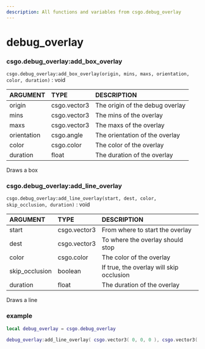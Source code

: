 ```yaml
---
description: All functions and variables from csgo.debug_overlay
---
```


# debug\_overlay

### csgo.debug\_overlay:add\_box\_overlay

`csgo.debug_overlay:add_box_overlay(origin, mins, maxs, orientation, color, duration)` : void

| ARGUMENT | TYPE | DESCRIPTION |
| :--- | :--- | :--- |
| origin | csgo.vector3 | The origin of the debug overlay |
| mins | csgo.vector3 | The mins of the overlay |
| maxs | csgo.vector3 | The maxs of the overlay |
| orientation | csgo.angle | The orientation of the overlay |
| color | csgo.color | The color of the overlay |
| duration | float | The duration of the overlay |

Draws a box

### csgo.debug\_overlay:add\_line\_overlay <a id="csgo-debug_overlay-add_box_overlay"></a>

`csgo.debug_overlay:add_line_overlay(start, dest, color, skip_occlusion, duration)` : void

| ARGUMENT | TYPE | DESCRIPTION |
| :--- | :--- | :--- |
| start | csgo.vector3 | From where to start the overlay |
| dest | csgo.vector3 | To where the overlay should stop |
| color | csgo.color | The color of the overlay |
| skip\_occlusion | boolean | If true, the overlay will skip occlusion |
| duration | float | The duration of the overlay |

Draws a line

### example

```lua
local debug_overlay = csgo.debug_overlay

debug_overlay:add_line_overlay( csgo.vector3( 0, 0, 0 ), csgo.vector3( 10, 10, 10 ), csgo.color( 255, 255, 255 ), true, 10 )
```

